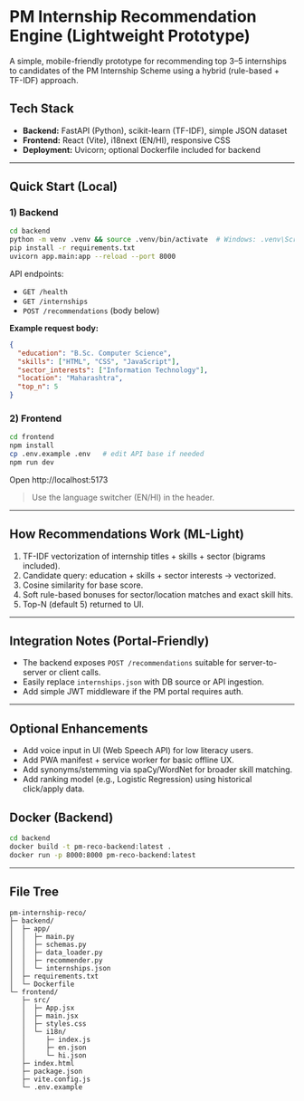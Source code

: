 # PM Internship Recommendation Engine (Lightweight Prototype)

A simple, mobile-friendly prototype for recommending top 3–5 internships to candidates of the PM Internship Scheme using a hybrid (rule-based + TF-IDF) approach.

## Tech Stack
- **Backend:** FastAPI (Python), scikit-learn (TF-IDF), simple JSON dataset
- **Frontend:** React (Vite), i18next (EN/HI), responsive CSS
- **Deployment:** Uvicorn; optional Dockerfile included for backend

---
## Quick Start (Local)

### 1) Backend
```bash
cd backend
python -m venv .venv && source .venv/bin/activate  # Windows: .venv\Scripts\activate
pip install -r requirements.txt
uvicorn app.main:app --reload --port 8000
```

API endpoints:
- `GET /health`
- `GET /internships`
- `POST /recommendations` (body below)

**Example request body:**
```json
{
  "education": "B.Sc. Computer Science",
  "skills": ["HTML", "CSS", "JavaScript"],
  "sector_interests": ["Information Technology"],
  "location": "Maharashtra",
  "top_n": 5
}
```

### 2) Frontend
```bash
cd frontend
npm install
cp .env.example .env   # edit API base if needed
npm run dev
```

Open http://localhost:5173

> Use the language switcher (EN/HI) in the header.

---
## How Recommendations Work (ML-Light)
1. TF-IDF vectorization of internship titles + skills + sector (bigrams included).
2. Candidate query: education + skills + sector interests -> vectorized.
3. Cosine similarity for base score.
4. Soft rule-based bonuses for sector/location matches and exact skill hits.
5. Top-N (default 5) returned to UI.

---
## Integration Notes (Portal-Friendly)
- The backend exposes `POST /recommendations` suitable for server-to-server or client calls.
- Easily replace `internships.json` with DB source or API ingestion.
- Add simple JWT middleware if the PM portal requires auth.

---
## Optional Enhancements
- Add voice input in UI (Web Speech API) for low literacy users.
- Add PWA manifest + service worker for basic offline UX.
- Add synonyms/stemming via spaCy/WordNet for broader skill matching.
- Add ranking model (e.g., Logistic Regression) using historical click/apply data.

## Docker (Backend)
```bash
cd backend
docker build -t pm-reco-backend:latest .
docker run -p 8000:8000 pm-reco-backend:latest
```

---
## File Tree
```
pm-internship-reco/
├─ backend/
│  ├─ app/
│  │  ├─ main.py
│  │  ├─ schemas.py
│  │  ├─ data_loader.py
│  │  ├─ recommender.py
│  │  └─ internships.json
│  ├─ requirements.txt
│  └─ Dockerfile
└─ frontend/
   ├─ src/
   │  ├─ App.jsx
   │  ├─ main.jsx
   │  ├─ styles.css
   │  └─ i18n/
   │     ├─ index.js
   │     ├─ en.json
   │     └─ hi.json
   ├─ index.html
   ├─ package.json
   ├─ vite.config.js
   └─ .env.example
```
